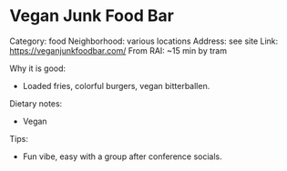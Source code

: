 # Vegan Junk Food Bar
Category: food
Neighborhood: various locations
Address: see site
Link: https://veganjunkfoodbar.com/
From RAI: ~15 min by tram

Why it is good:
- Loaded fries, colorful burgers, vegan bitterballen.

Dietary notes:
- Vegan

Tips:
- Fun vibe, easy with a group after conference socials.
